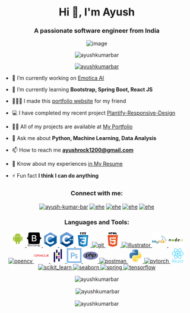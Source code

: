 <h1 align="center">Hi 👋, I'm Ayush</h1>
<h3 align="center">A passionate software engineer from India</h3>
<div align="center"><img width="300" alt="image"
        src="https://github.com/AyushKumarBar/AyushKumarBar/assets/95698835/e73b66a5-f34a-4bc1-833c-371e855f1bc1"></div>

<p align="center"> <img
        src="https://komarev.com/ghpvc/?username=ayushkumarbar&label=Profile%20views&color=0e75b6&style=flat"
        alt="ayushkumarbar" /> </p>

<p align="center"> <a href="https://github.com/ryo-ma/github-profile-trophy"><img
            src="https://github-profile-trophy.vercel.app/?username=ayushkumarbar" alt="ayushkumarbar" /></a> </p>


- 🔭 I’m currently working on [Emotica AI](https://github.com/AyushKumarBar/EMOTICA_V_4.0)

- 🌱 I’m currently learning **Bootstrap, Spring Boot, React JS**

- 👩🏻‍💻 I made this [portfolio website](https://akankshyarout.netlify.app/) for my friend 

- 💻 I have completed my recent project
[Plantify-Responsive-Design](https://github.com/AyushKumarBar/Plantify-Responsive-Design)

- 👨‍💻 All of my projects are available at [My Portfolio](https://ayushkumarbar.netlify.app/)

- 💬 Ask me about **Python, Machine Learning, Data Analysis**

- 📫 How to reach me **ayushrock1200@gmail.com**

- 📄 Know about my experiences
[in My Resume](https://ayushkumarbar.netlify.app/static/media/CV.1a20fecfcbfa0e403c96.pdf)

- ⚡ Fun fact **I think I can do anything**

<h3 align="center">Connect with me:</h3>
<p align="center">
    <a href="https://linkedin.com/in/ayush-kumar-bar" target="blank"><img align="center"
            src="https://raw.githubusercontent.com/rahuldkjain/github-profile-readme-generator/master/src/images/icons/Social/linked-in-alt.svg"
            alt="ayush-kumar-bar" height="30" width="40" /></a>
    <a href="https://www.facebook.com/profile.php?id=100005177086751" target="blank"><img align="center"
            src="https://raw.githubusercontent.com/rahuldkjain/github-profile-readme-generator/master/src/images/icons/Social/facebook.svg"
            alt="ehe" height="30" width="40" /></a>
    <a href="https://instagram.com/official.ayu_shhh" target="blank"><img align="center"
            src="https://raw.githubusercontent.com/rahuldkjain/github-profile-readme-generator/master/src/images/icons/Social/instagram.svg"
            alt="ehe" height="30" width="40" /></a>
    <a href="https://www.codechef.com/users/ayush_1200" target="blank"><img align="center"
            src="https://cdn.jsdelivr.net/npm/simple-icons@3.1.0/icons/codechef.svg" alt="ehe" height="30"
            width="40" /></a>
    <a href="https://www.leetcode.com/ayushrock1200/" target="blank"><img align="center"
            src="https://raw.githubusercontent.com/rahuldkjain/github-profile-readme-generator/master/src/images/icons/Social/leet-code.svg"
            alt="ehe" height="30" width="40" /></a>
</p>


<h3 align="center">Languages and Tools:</h3>
<p align="center"> <a href="https://developer.android.com" target="_blank" rel="noreferrer"> <img
            src="https://raw.githubusercontent.com/devicons/devicon/master/icons/android/android-original-wordmark.svg"
            alt="android" width="40" height="40" /> </a> <a href="https://getbootstrap.com" target="_blank"
        rel="noreferrer"> <img
            src="https://raw.githubusercontent.com/devicons/devicon/master/icons/bootstrap/bootstrap-plain-wordmark.svg"
            alt="bootstrap" width="40" height="40" /> </a> <a href="https://www.cprogramming.com/" target="_blank"
        rel="noreferrer"> <img src="https://raw.githubusercontent.com/devicons/devicon/master/icons/c/c-original.svg"
            alt="c" width="40" height="40" /> </a> <a href="https://www.w3schools.com/cpp/" target="_blank"
        rel="noreferrer"> <img
            src="https://raw.githubusercontent.com/devicons/devicon/master/icons/cplusplus/cplusplus-original.svg"
            alt="cplusplus" width="40" height="40" /> </a> <a href="https://www.w3schools.com/css/" target="_blank"
        rel="noreferrer"> <img
            src="https://raw.githubusercontent.com/devicons/devicon/master/icons/css3/css3-original-wordmark.svg"
            alt="css3" width="40" height="40" /> </a> <a href="https://git-scm.com/" target="_blank" rel="noreferrer">
        <img src="https://www.vectorlogo.zone/logos/git-scm/git-scm-icon.svg" alt="git" width="40" height="40" /> </a>
    <a href="https://www.w3.org/html/" target="_blank" rel="noreferrer"> <img
            src="https://raw.githubusercontent.com/devicons/devicon/master/icons/html5/html5-original-wordmark.svg"
            alt="html5" width="40" height="40" /> </a> <a href="https://www.adobe.com/in/products/illustrator.html"
        target="_blank" rel="noreferrer"> <img
            src="https://www.vectorlogo.zone/logos/adobe_illustrator/adobe_illustrator-icon.svg" alt="illustrator"
            width="40" height="40" /> </a> <a href="https://www.mysql.com/" target="_blank" rel="noreferrer"> <img
            src="https://raw.githubusercontent.com/devicons/devicon/master/icons/mysql/mysql-original-wordmark.svg"
            alt="mysql" width="40" height="40" /> </a> <a href="https://nodejs.org" target="_blank" rel="noreferrer">
        <img src="https://raw.githubusercontent.com/devicons/devicon/master/icons/nodejs/nodejs-original-wordmark.svg"
            alt="nodejs" width="40" height="40" /> </a> <a href="https://opencv.org/" target="_blank" rel="noreferrer">
        <img src="https://www.vectorlogo.zone/logos/opencv/opencv-icon.svg" alt="opencv" width="40" height="40" /> </a>
    <a href="https://www.oracle.com/" target="_blank" rel="noreferrer"> <img
            src="https://raw.githubusercontent.com/devicons/devicon/master/icons/oracle/oracle-original.svg"
            alt="oracle" width="40" height="40" /> </a> <a href="https://pandas.pydata.org/" target="_blank"
        rel="noreferrer"> <img
            src="https://raw.githubusercontent.com/devicons/devicon/2ae2a900d2f041da66e950e4d48052658d850630/icons/pandas/pandas-original.svg"
            alt="pandas" width="40" height="40" /> </a> <a href="https://www.photoshop.com/en" target="_blank"
        rel="noreferrer"> <img
            src="https://raw.githubusercontent.com/devicons/devicon/master/icons/photoshop/photoshop-line.svg"
            alt="photoshop" width="40" height="40" /> </a> <a href="https://www.php.net" target="_blank"
        rel="noreferrer"> <img
            src="https://raw.githubusercontent.com/devicons/devicon/master/icons/php/php-original.svg" alt="php"
            width="40" height="40" /> </a> <a href="https://postman.com" target="_blank" rel="noreferrer"> <img
            src="https://www.vectorlogo.zone/logos/getpostman/getpostman-icon.svg" alt="postman" width="40"
            height="40" /> </a> <a href="https://www.python.org" target="_blank" rel="noreferrer"> <img
            src="https://raw.githubusercontent.com/devicons/devicon/master/icons/python/python-original.svg"
            alt="python" width="40" height="40" /> </a> <a href="https://pytorch.org/" target="_blank" rel="noreferrer">
        <img src="https://www.vectorlogo.zone/logos/pytorch/pytorch-icon.svg" alt="pytorch" width="40" height="40" />
    </a> <a href="https://reactjs.org/" target="_blank" rel="noreferrer"> <img
            src="https://raw.githubusercontent.com/devicons/devicon/master/icons/react/react-original-wordmark.svg"
            alt="react" width="40" height="40" /> </a> <a href="https://scikit-learn.org/" target="_blank"
        rel="noreferrer"> <img src="https://upload.wikimedia.org/wikipedia/commons/0/05/Scikit_learn_logo_small.svg"
            alt="scikit_learn" width="40" height="40" /> </a> <a href="https://seaborn.pydata.org/" target="_blank"
        rel="noreferrer"> <img src="https://seaborn.pydata.org/_images/logo-mark-lightbg.svg" alt="seaborn" width="40"
            height="40" /> </a> <a href="https://spring.io/" target="_blank" rel="noreferrer"> <img
            src="https://www.vectorlogo.zone/logos/springio/springio-icon.svg" alt="spring" width="40" height="40" />
    </a> <a href="https://www.tensorflow.org" target="_blank" rel="noreferrer"> <img
            src="https://www.vectorlogo.zone/logos/tensorflow/tensorflow-icon.svg" alt="tensorflow" width="40"
            height="40" /> </a>
</p>

<div align="center">
    <p><img align="center"
            src="https://github-readme-stats.vercel.app/api/top-langs?username=ayushkumarbar&show_icons=true&locale=en&layout=compact"
            alt="ayushkumarbar" /></p>
    <div>
        <p>&nbsp;<img align="center"
                src="https://github-readme-stats.vercel.app/api?username=ayushkumarbar&show_icons=true&locale=en"
                alt="ayushkumarbar" /></p>
    </div>
    <div>
        <p><img align="center" src="https://github-readme-streak-stats.herokuapp.com/?user=ayushkumarbar&"
                alt="ayushkumarbar" /></p>
    </div>
</div>

